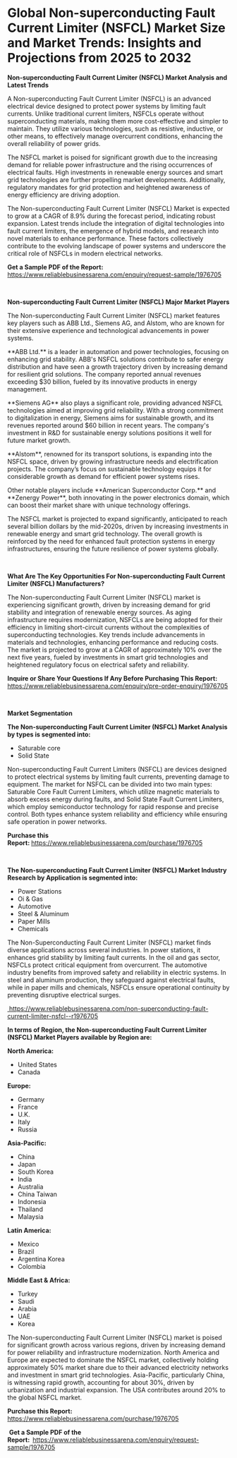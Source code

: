 <p><h1>Global Non-superconducting Fault Current Limiter (NSFCL) Market Size and Market Trends: Insights and Projections from 2025 to 2032</h1></p><p><strong>Non-superconducting Fault Current Limiter (NSFCL) Market Analysis and Latest Trends</strong></p>
<p><p>A Non-superconducting Fault Current Limiter (NSFCL) is an advanced electrical device designed to protect power systems by limiting fault currents. Unlike traditional current limiters, NSFCLs operate without superconducting materials, making them more cost-effective and simpler to maintain. They utilize various technologies, such as resistive, inductive, or other means, to effectively manage overcurrent conditions, enhancing the overall reliability of power grids.</p><p>The NSFCL market is poised for significant growth due to the increasing demand for reliable power infrastructure and the rising occurrences of electrical faults. High investments in renewable energy sources and smart grid technologies are further propelling market developments. Additionally, regulatory mandates for grid protection and heightened awareness of energy efficiency are driving adoption.</p><p>The Non-superconducting Fault Current Limiter (NSFCL) Market is expected to grow at a CAGR of 8.9% during the forecast period, indicating robust expansion. Latest trends include the integration of digital technologies into fault current limiters, the emergence of hybrid models, and research into novel materials to enhance performance. These factors collectively contribute to the evolving landscape of power systems and underscore the critical role of NSFCLs in modern electrical networks.</p></p>
<p><strong>Get a Sample PDF of the Report:&nbsp;</strong> <a href="https://www.reliablebusinessarena.com/enquiry/request-sample/1976705?utm_campaign=3212&utm_medium=2&utm_source=Github&utm_content=ia&utm_term=12042025&utm_id=non-superconducting-fault-current-limiter-nsfcl">https://www.reliablebusinessarena.com/enquiry/request-sample/1976705</a></p>
<p>&nbsp;</p>
<p><strong>Non-superconducting Fault Current Limiter (NSFCL) Major Market Players</strong></p>
<p><p>The Non-superconducting Fault Current Limiter (NSFCL) market features key players such as ABB Ltd., Siemens AG, and Alstom, who are known for their extensive experience and technological advancements in power systems. </p><p>**ABB Ltd.** is a leader in automation and power technologies, focusing on enhancing grid stability. ABB's NSFCL solutions contribute to safer energy distribution and have seen a growth trajectory driven by increasing demand for resilient grid solutions. The company reported annual revenues exceeding $30 billion, fueled by its innovative products in energy management.</p><p>**Siemens AG** also plays a significant role, providing advanced NSFCL technologies aimed at improving grid reliability. With a strong commitment to digitalization in energy, Siemens aims for sustainable growth, and its revenues reported around $60 billion in recent years. The company's investment in R&D for sustainable energy solutions positions it well for future market growth.</p><p>**Alstom**, renowned for its transport solutions, is expanding into the NSFCL space, driven by growing infrastructure needs and electrification projects. The company’s focus on sustainable technology equips it for considerable growth as demand for efficient power systems rises.</p><p>Other notable players include **American Superconductor Corp.** and **Zenergy Power**, both innovating in the power electronics domain, which can boost their market share with unique technology offerings.</p><p>The NSFCL market is projected to expand significantly, anticipated to reach several billion dollars by the mid-2020s, driven by increasing investments in renewable energy and smart grid technology. The overall growth is reinforced by the need for enhanced fault protection systems in energy infrastructures, ensuring the future resilience of power systems globally.</p></p>
<p>&nbsp;</p>
<p><strong>What Are The Key Opportunities For Non-superconducting Fault Current Limiter (NSFCL) Manufacturers?</strong></p>
<p><p>The Non-superconducting Fault Current Limiter (NSFCL) market is experiencing significant growth, driven by increasing demand for grid stability and integration of renewable energy sources. As aging infrastructure requires modernization, NSFCLs are being adopted for their efficiency in limiting short-circuit currents without the complexities of superconducting technologies. Key trends include advancements in materials and technologies, enhancing performance and reducing costs. The market is projected to grow at a CAGR of approximately 10% over the next five years, fueled by investments in smart grid technologies and heightened regulatory focus on electrical safety and reliability.</p></p>
<p><strong>Inquire or Share Your Questions If Any Before Purchasing This Report:</strong> <a href="https://www.reliablebusinessarena.com/enquiry/pre-order-enquiry/1976705?utm_campaign=3212&utm_medium=2&utm_source=Github&utm_content=ia&utm_term=12042025&utm_id=non-superconducting-fault-current-limiter-nsfcl">https://www.reliablebusinessarena.com/enquiry/pre-order-enquiry/1976705</a></p>
<p>&nbsp;</p>
<p><strong>Market Segmentation</strong></p>
<p><strong>The Non-superconducting Fault Current Limiter (NSFCL) Market Analysis by types is segmented into:</strong></p>
<p><ul><li>Saturable core</li><li>Solid State</li></ul></p>
<p><p>Non-superconducting Fault Current Limiters (NSFCL) are devices designed to protect electrical systems by limiting fault currents, preventing damage to equipment. The market for NSFCL can be divided into two main types: Saturable Core Fault Current Limiters, which utilize magnetic materials to absorb excess energy during faults, and Solid State Fault Current Limiters, which employ semiconductor technology for rapid response and precise control. Both types enhance system reliability and efficiency while ensuring safe operation in power networks.</p></p>
<p><strong>Purchase this Report:&nbsp;</strong><a href="https://www.reliablebusinessarena.com/purchase/1976705?utm_campaign=3212&utm_medium=2&utm_source=Github&utm_content=ia&utm_term=12042025&utm_id=non-superconducting-fault-current-limiter-nsfcl">https://www.reliablebusinessarena.com/purchase/1976705</a></p>
<p>&nbsp;</p>
<p><strong>The Non-superconducting Fault Current Limiter (NSFCL) Market Industry Research by Application is segmented into:</strong></p>
<p><ul><li>Power Stations</li><li>Oi & Gas</li><li>Automotive</li><li>Steel & Aluminum</li><li>Paper Mills</li><li>Chemicals</li></ul></p>
<p><p>The Non-Superconducting Fault Current Limiter (NSFCL) market finds diverse applications across several industries. In power stations, it enhances grid stability by limiting fault currents. In the oil and gas sector, NSFCLs protect critical equipment from overcurrent. The automotive industry benefits from improved safety and reliability in electric systems. In steel and aluminum production, they safeguard against electrical faults, while in paper mills and chemicals, NSFCLs ensure operational continuity by preventing disruptive electrical surges.</p></p>
<p><a href="https://www.reliablebusinessarena.com/non-superconducting-fault-current-limiter-nsfcl--r1976705?utm_campaign=3212&utm_medium=2&utm_source=Github&utm_content=ia&utm_term=12042025&utm_id=non-superconducting-fault-current-limiter-nsfcl">&nbsp;https://www.reliablebusinessarena.com/non-superconducting-fault-current-limiter-nsfcl--r1976705</a></p>
<p><strong>In terms of Region, the Non-superconducting Fault Current Limiter (NSFCL) Market Players available by Region are:</strong></p>
<p>
    <p> <strong> North America: </strong>
        <ul>
            <li>United States</li>
            <li>Canada</li>
        </ul>
        </p> 
    <p> <strong> Europe: </strong>
        <ul>
            <li>Germany</li>
            <li>France</li>
            <li>U.K.</li>
            <li>Italy</li>
            <li>Russia</li>
        </ul>
        </p> 
    <p> <strong> Asia-Pacific: </strong>
        <ul>
            <li>China</li>
            <li>Japan</li>
            <li>South Korea</li>
            <li>India</li>
            <li>Australia</li>
            <li>China Taiwan</li>
            <li>Indonesia</li>
            <li>Thailand</li>
            <li>Malaysia</li>
        </ul>
        </p> 
    <p> <strong> Latin America: </strong>
        <ul>
            <li>Mexico</li>
            <li>Brazil</li>
            <li>Argentina Korea</li>
            <li>Colombia</li>
        </ul>
        </p> 
    <p> <strong> Middle East & Africa: </strong>
        <ul>
            <li>Turkey</li>
            <li>Saudi</li>
            <li>Arabia</li>
            <li>UAE</li>
            <li>Korea</li>
        </ul>
    </p>
    </p>
<p><p>The Non-superconducting Fault Current Limiter (NSFCL) market is poised for significant growth across various regions, driven by increasing demand for power reliability and infrastructure modernization. North America and Europe are expected to dominate the NSFCL market, collectively holding approximately 50% market share due to their advanced electricity networks and investment in smart grid technologies. Asia-Pacific, particularly China, is witnessing rapid growth, accounting for about 30%, driven by urbanization and industrial expansion. The USA contributes around 20% to the global NSFCL market.</p></p>
<p><strong>Purchase this Report: </strong><a href="https://www.reliablebusinessarena.com/purchase/1976705?utm_campaign=3212&utm_medium=2&utm_source=Github&utm_content=ia&utm_term=12042025&utm_id=non-superconducting-fault-current-limiter-nsfcl">https://www.reliablebusinessarena.com/purchase/1976705</a></p>
<p>&nbsp;<strong>Get a Sample PDF of the Report:&nbsp;&nbsp;</strong><a href="https://www.reliablebusinessarena.com/enquiry/request-sample/1976705?utm_campaign=3212&utm_medium=2&utm_source=Github&utm_content=ia&utm_term=12042025&utm_id=non-superconducting-fault-current-limiter-nsfcl">https://www.reliablebusinessarena.com/enquiry/request-sample/1976705</a></p>
<p><strong></strong></p>
<p><p></p><p></p><p></p></p>